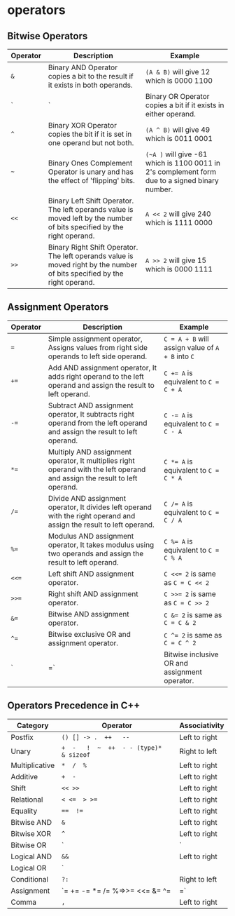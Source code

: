 # operators

## Bitwise Operators

| Operator | Description                                                                                                               | Example                                                                                        |
| -------- | ------------------------------------------------------------------------------------------------------------------------- | ---------------------------------------------------------------------------------------------- |
| `&`      | Binary AND Operator copies a bit to the result if it exists in both operands.                                             | `(A & B)` will give 12 which is 0000 1100                                                      |
| `|`      | Binary OR Operator copies a bit if it exists in either operand.                                                           | `(A | B)` will give 61 which is 0011 1101                                                      |
| `^`      | Binary XOR Operator copies the bit if it is set in one operand but not both.                                              | `(A ^ B)` will give 49 which is 0011 0001                                                      |
| `~`      | Binary Ones Complement Operator is unary and has the effect of 'flipping' bits.                                           | `(~A )` will give -61 which is 1100 0011 in 2's complement form due to a signed binary number. |
| `<<`     | Binary Left Shift Operator. The left operands value is moved left by the number of bits specified by the right operand.   | `A << 2` will give 240 which is 1111 0000                                                      |
| `>>`     | Binary Right Shift Operator. The left operands value is moved right by the number of bits specified by the right operand. | `A >> 2` will give 15 which is 0000 1111                                                       |

## Assignment Operators

| Operator | Description                                                                                                                | Example                                           |
| -------- | -------------------------------------------------------------------------------------------------------------------------- | ------------------------------------------------- |
| `=`      | Simple assignment operator, Assigns values from right side operands to left side operand.                                  | `C = A + B` will assign value of `A + B` into `C` |
| `+=`     | Add AND assignment operator, It adds right operand to the left operand and assign the result to left operand.              | `C += A` is equivalent to `C = C + A`             |
| `-=`     | Subtract AND assignment operator, It subtracts right operand from the left operand and assign the result to left operand.  | `C -= A` is equivalent to `C = C - A`             |
| `*=`     | Multiply AND assignment operator, It multiplies right operand with the left operand and assign the result to left operand. | `C *= A` is equivalent to `C = C * A`             |
| `/=`     | Divide AND assignment operator, It divides left operand with the right operand and assign the result to left operand.      | `C /= A` is equivalent to `C = C / A`             |
| `%=`     | Modulus AND assignment operator, It takes modulus using two operands and assign the result to  left operand.               | `C %= A` is equivalent to `C = C % A`             |
| `<<=`    | Left shift AND assignment operator.                                                                                        | `C <<= 2` is same as `C = C << 2`                 |
| `>>=`    | Right shift AND assignment operator.                                                                                       | `C >>= 2` is same as `C = C >> 2`                 |
| `&=`     | Bitwise AND assignment operator.                                                                                           | `C &= 2` is same as `C = C & 2`                   |
| `^=`     | Bitwise exclusive OR and assignment operator.                                                                              | `C ^= 2` is same as `C = C ^ 2`                   |
| `|=`     | Bitwise inclusive OR and assignment operator.                                                                              | `C |= 2` is same as `C = C | 2`                   |

## Operators Precedence in C++

| Category       | Operator                                     | Associativity |
| -------------- | -------------------------------------------- | ------------- |
| Postfix        | `() [] -> .  ++   --`                        | Left to right |
| Unary          | `+  -   !  ~  ++  - - (type)*  & sizeof`     | Right to left |
| Multiplicative | `*  /  %`                                    | Left to right |
| Additive       | `+  -`                                       | Left to right |
| Shift          | `<< >>`                                      | Left to right |
| Relational     | `< <=  > >=`                                 | Left to right |
| Equality       | `==  !=`                                     | Left to right |
| Bitwise AND    | `&`                                          | Left to right |
| Bitwise XOR    | `^`                                          | Left to right |
| Bitwise OR     | `|`                                          | Left to right |
| Logical AND    | `&&`                                         | Left to right |
| Logical OR     | `||`                                         | Left to right |
| Conditional    | `?:`                                         | Right to left |
| Assignment     | `=  +=  -=  *=  /=  %=>>=  <<=  &=  ^=   |=` | Right to left |
| Comma          | `,`                                          | Left to right |

